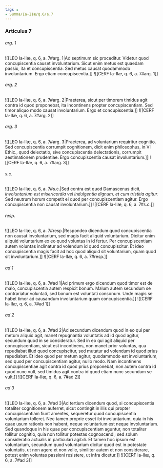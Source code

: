 ```yaml
---
tags : 
- Summa/Ia-IIæ/q.6/a.7
---
```


### Articulus 7

###### arg. 1
![[LEO Ia-IIæ, q. 6, a. 7#arg. 1|Ad septimum sic proceditur. Videtur quod concupiscentia causet involuntarium. Sicut enim metus est quaedam passio, ita et concupiscentia. Sed metus causat quodammodo involuntarium. Ergo etiam concupiscentia.]]
![[CERF Ia-IIæ, q. 6, a. 7#arg. 1]]

###### arg. 2
![[LEO Ia-IIæ, q. 6, a. 7#arg. 2|Praeterea, sicut per timorem timidus agit contra id quod proponebat, ita incontinens propter concupiscentiam. Sed timor aliquo modo causat involuntarium. Ergo et concupiscentia.]]
![[CERF Ia-IIæ, q. 6, a. 7#arg. 2]]

###### arg. 3
![[LEO Ia-IIæ, q. 6, a. 7#arg. 3|Praeterea, ad voluntarium requiritur cognitio. Sed concupiscentia corrumpit cognitionem, dicit enim philosophus, in VI Ethic., quod delectatio, sive concupiscentia delectationis, corrumpit aestimationem prudentiae. Ergo concupiscentia causat involuntarium.]]
![[CERF Ia-IIæ, q. 6, a. 7#arg. 3]]

###### s.c.
![[LEO Ia-IIæ, q. 6, a. 7#s.c.|Sed contra est quod Damascenus dicit, *involuntarium est misericordia vel indulgentia dignum, et cum tristitia agitur*. Sed neutrum horum competit ei quod per concupiscentiam agitur. Ergo concupiscentia non causat involuntarium.]]
![[CERF Ia-IIæ, q. 6, a. 7#s.c.]]

###### resp.
![[LEO Ia-IIæ, q. 6, a. 7#resp.|Respondeo dicendum quod concupiscentia non causat involuntarium, sed magis facit aliquid voluntarium. Dicitur enim aliquid voluntarium ex eo quod voluntas in id fertur. Per concupiscentiam autem voluntas inclinatur ad volendum id quod concupiscitur. Et ideo concupiscentia magis facit ad hoc quod aliquid sit voluntarium, quam quod sit involuntarium.]]
![[CERF Ia-IIæ, q. 6, a. 7#resp.]]

###### ad 1
![[LEO Ia-IIæ, q. 6, a. 7#ad 1|Ad primum ergo dicendum quod timor est de malo, concupiscentia autem respicit bonum. Malum autem secundum se contrariatur voluntati, sed bonum est voluntati consonum. Unde magis se habet timor ad causandum involuntarium quam concupiscentia.]]
![[CERF Ia-IIæ, q. 6, a. 7#ad 1]]

###### ad 2
![[LEO Ia-IIæ, q. 6, a. 7#ad 2|Ad secundum dicendum quod in eo qui per metum aliquid agit, manet repugnantia voluntatis ad id quod agitur, secundum quod in se consideratur. Sed in eo qui agit aliquid per concupiscentiam, sicut est incontinens, non manet prior voluntas, qua repudiabat illud quod concupiscitur, sed mutatur ad volendum id quod prius repudiabat. Et ideo quod per metum agitur, quodammodo est involuntarium, sed quod per concupiscentiam agitur, nullo modo. Nam incontinens concupiscentiae agit contra id quod prius proponebat, non autem contra id quod nunc vult, sed timidus agit contra id quod etiam nunc secundum se vult.]]
![[CERF Ia-IIæ, q. 6, a. 7#ad 2]]

###### ad 3
![[LEO Ia-IIæ, q. 6, a. 7#ad 3|Ad tertium dicendum quod, si concupiscentia totaliter cognitionem auferret, sicut contingit in illis qui propter concupiscentiam fiunt amentes, sequeretur quod concupiscentia voluntarium tolleret. Nec tamen proprie esset ibi involuntarium, quia in his quae usum rationis non habent, neque voluntarium est neque involuntarium. Sed quandoque in his quae per concupiscentiam aguntur, non totaliter tollitur cognitio, quia non tollitur potestas cognoscendi; sed solum consideratio actualis in particulari agibili. Et tamen hoc ipsum est voluntarium, secundum quod voluntarium dicitur quod est in potestate voluntatis, ut non agere et non velle, similiter autem et non considerare, potest enim voluntas passioni resistere, ut infra dicetur.]]
![[CERF Ia-IIæ, q. 6, a. 7#ad 3]]

